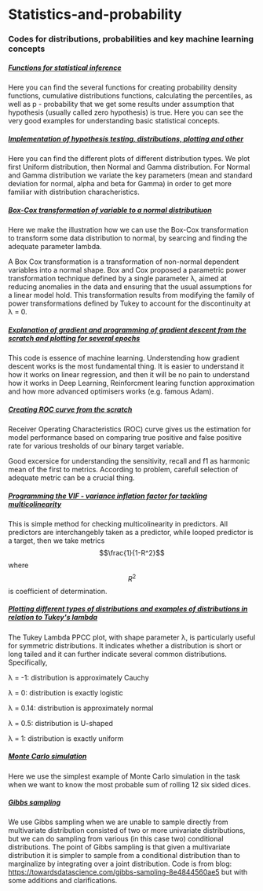 # Statistics-and-probability

### Codes for distributions, probabilities and key machine learning concepts

##### [Functions for statistical inference](https://github.com/Vitomir84/Statistics-and-probability/blob/master/Hypothesis_testing.ipynb)

Here you can find the several functions for creating probability density functions, cumulative distributions functions, calculating the percentiles,
as well as p - probability that we get some results under assumption that hypothesis (usually called zero hypothesis) is true. Here you can see the 
very good examples for understanding basic statistical concepts. 

##### [Implementation of hypothesis testing, distributions, plotting and other](https://github.com/Vitomir84/Statistics-and-probability/blob/master/Distributions.ipynb)

Here you can find the different plots of different distribution types. We plot first Uniform distribution, then Normal and Gamma distribution.
For Normal and Gamma distribution we variate the key parameters (mean and standard deviation for normal, alpha and beta for Gamma) in order
to get more familiar with distribution characheristics. 

##### [Box-Cox transformation of variable to a normal distributiuon](https://github.com/Vitomir84/Statistics-and-probability/blob/master/Box%20Cox%20transformation.ipynb)

Here we make the illustration how we can use the Box-Cox transformation to transform some data distribution to normal, by searcing and finding the 
adequate parameter lambda.

A Box Cox transformation is a transformation of non-normal dependent variables into a normal shape. Box and Cox proposed a parametric power transformation technique defined by a single parameter λ, aimed at reducing anomalies in the data and ensuring that the usual assumptions for a linear model hold. This transformation results from modifying the family of power transformations defined by Tukey to account for the discontinuity at λ = 0.

##### [Explanation of gradient and programming of gradient descent from the scratch and plotting for several epochs](https://github.com/Vitomir84/Statistics-and-probability/blob/master/Gradient%20and%20programming%20gradient%20descent.ipynb)

This code is essence of machine learning. Understending how gradient descent works is the most fundamental thing. It is easier to understand it
how it works on linear regression, and then it will be no pain to understand how it works in Deep Learning, Reinforcment learing function approximation
and how more advanced optimisers works (e.g. famous Adam).

##### [Creating ROC curve from the scratch](https://github.com/Vitomir84/Statistics-and-probability/blob/master/Creating%20ROC%20curve.ipynb) 

Receiver Operating Characteristics (ROC) curve gives us the estimation for model performance based on comparing true positive and false positive rate for various tresholds of our binary target variable.

Good excersice for understanding the sensitivity, recall and f1 as harmonic mean of the first to metrics. According to problem, carefull selection
of adequate metric can be a crucial thing. 

##### [Programming the VIF - variance inflation factor for tackling multicolinearity](https://github.com/Vitomir84/Statistics-and-probability/blob/master/VIF.ipynb)

This is simple method for checking multicolinearity in predictors. All predictors are interchangebly taken as a predictor, while looped predictor is a target, then we take metrics 
$$\frac{1}{1-R^2}$$ 
where 
$$R^2$$ 
is coefficient of determination.


##### [Plotting different types of distributions and examples of distributions in relation to Tukey's lambda](https://github.com/Vitomir84/Statistics-and-probability/blob/master/VIF.ipynb)

The Tukey Lambda PPCC plot, with shape parameter λ, is particularly useful for symmetric distributions. It indicates whether a distribution is short or long tailed and it can further indicate several common distributions. Specifically,

λ = -1: distribution is approximately Cauchy

λ = 0: distribution is exactly logistic

λ = 0.14: distribution is approximately normal

λ = 0.5: distribution is U-shaped

λ = 1: distribution is exactly uniform

##### [Monte Carlo simulation](https://github.com/Vitomir84/Statistics-and-probability/blob/master/MonteCarlo_sampling.ipynb)

Here we use the simplest example of Monte Carlo simulation in the task when we want to know the most probable sum of rolling 12 six sided dices. 

##### [Gibbs sampling](https://github.com/Vitomir84/Statistics-and-probability/blob/master/Gibbs_Sampling.ipynb)

We use Gibbs sampling when we are unable to sample directly from multivariate distribution consisted of two or more univariate distributions, but we can do sampling from various (in this case two) conditional distributions. The point of Gibbs sampling is that given a multivariate distribution it is simpler to sample from a conditional distribution than to marginalize by integrating over a joint distribution. Code is from blog: https://towardsdatascience.com/gibbs-sampling-8e4844560ae5 but with some additions and clarifications.
